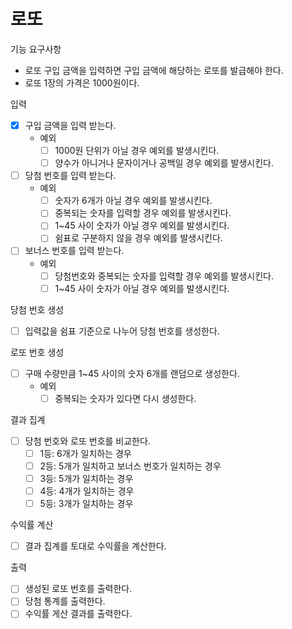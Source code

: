 # 로또

기능 요구사항
- 로또 구입 금액을 입력하면 구입 금액에 해당하는 로또를 발급해야 한다.
- 로또 1장의 가격은 1000원이다.

입력
- [x] 구입 금액을 입력 받는다.
  - 예외
    - [ ] 1000원 단위가 아닐 경우 예외를 발생시킨다.
    - [ ] 양수가 아니거나 문자이거나 공백일 경우 예외를 발생시킨다.
- [ ] 당첨 번호를 입력 받는다.
  - 예외
    - [ ] 숫자가 6개가 아닐 경우 예외를 발생시킨다.
    - [ ] 중복되는 숫자를 입력할 경우 예외를 발생시킨다. 
    - [ ] 1~45 사이 숫자가 아닐 경우 예외를 발생시킨다.
    - [ ] 쉼표로 구분하지 않을 경우 예외를 발생시킨다.
- [ ] 보너스 번호를 입력 받는다.
  - 예외
    - [ ] 당첨번호와 중복되는 숫자를 입력할 경우 예외를 발생시킨다.
    - [ ] 1~45 사이 숫자가 아닐 경우 예외를 발생시킨다.

당첨 번호 생성
- [ ] 입력값을 쉼표 기준으로 나누어 당첨 번호를 생성한다.


로또 번호 생성
- [ ] 구매 수량만큼 1~45 사이의 숫자 6개를 랜덤으로 생성한다.
  - 예외
    - [ ] 중복되는 숫자가 있다면 다시 생성한다.

결과 집계
- [ ] 당첨 번호와 로또 번호를 비교한다.
  - [ ] 1등: 6개가 일치하는 경우
  - [ ] 2등: 5개가 일치하고 보너스 번호가 일치하는 경우
  - [ ] 3등: 5개가 일치하는 경우
  - [ ] 4등: 4개가 일치하는 경우
  - [ ] 5등: 3개가 일치하는 경우 

 수익률 계산
 - [ ] 결과 집계를 토대로 수익률을 계산한다.

출력
- [ ] 생성된 로또 번호를 출력한다.
- [ ] 당첨 통계를 출력한다.
- [ ] 수익률 게산 결과를 출력한다.